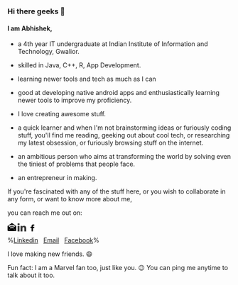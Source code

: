 ### Hi there geeks 👋

#### I am Abhishek, 
- a 4th year IT undergraduate at Indian Institute of Information and Technology, Gwalior.
- skilled in Java, C++, R, App Development.
- learning newer tools and tech as much as I can
- good at developing native android apps and enthusiastically learning newer tools to improve my proficiency.
- I love creating awesome stuff.
- a quick learner and when I'm not brainstorming ideas or furiously coding stuff, you'll find me reading, geeking out about cool tech, or researching my latest obsession, or furiously browsing stuff on the internet.

- an ambitious person who aims at transforming the world by solving even the tiniest of problems that people face.
- an entrepreneur in making. 

If you're fascinated with any of the stuff here, or you wish to collaborate in any form, or want to know more about me,

you can reach me out on:

<a href="mailto:abhishek2606@hotmail.com"><img align="left" src="assets/icons%20with%20padding/email.png" width="20"></a> &nbsp; &nbsp; &nbsp; &nbsp; &nbsp; <a href="https://www.linkedin.com/in/sudoabhi/"><img align="left" src="assets/icons%20with%20padding/linkedin.png" alt="Linkedin" width="24"></a> &#09; &#09; &#09; &nbsp; &nbsp; &nbsp; &nbsp; &nbsp;  <a href="https://www.facebook.com/sudoabHi/"><img align="left" src="assets/icons%20with%20padding/facebook.png" width="24"></a> 

%[Linkedin](https://www.linkedin.com/in/sudoabhi/ "Abhishek Kumar") &nbsp; [Email](mailto:abhishek2606@hotmail.com) &nbsp; [Facebook](https://www.facebook.com/sudoabHi/ "Abhishek Kumar Singh")%





I love making new friends. 😄

Fun fact: I am a Marvel fan too, just like you. :wink: You can ping me anytime to talk about it too. 

<!--
**sudoabhi/sudoabhi** is a ✨ _special_ ✨ repository because its `README.md` (this file) appears on your GitHub profile.

Here are some ideas to get you started:

- 🔭 I’m currently working on ...
- 🌱 I’m currently learning ...
- 👯 I’m looking to collaborate on ...
- 🤔 I’m looking for help with ...
- 💬 Ask me about ...
- 📫 How to reach me: ...
- 😄 Pronouns: ...
- ⚡ Fun fact: ...
-->

